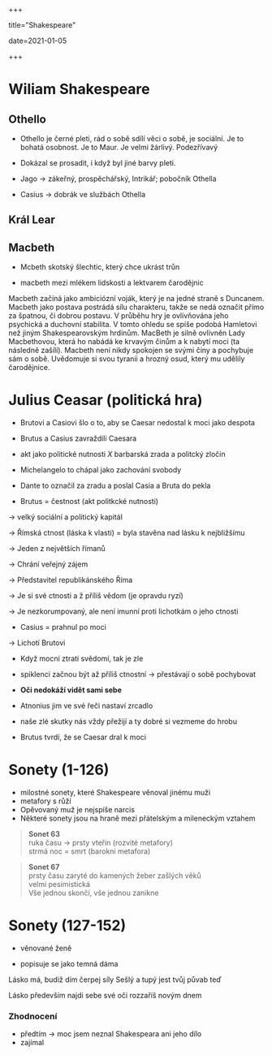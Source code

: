 +++

title="Shakespeare"

date=2021-01-05

+++

# Wiliam Shakespeare

## Othello

- Othello je černé pleti, rád o sobě sdílí věci o sobě, je sociální. Je to bohatá osobnost. Je to Maur. Je velmi žárlivý. Podezřívavý

- Dokázal se prosadit, i když byl jiné barvy pleti.

- Jago $\to$ zákeřný, prospěchářský, Intrikář; pobočník Othella

- Casius $\to$ dobrák ve službách Othella 

## Král Lear

## Macbeth

- Mcbeth skotský šlechtic, který chce ukrást trůn

- macbeth mezi mlékem lidskosti a lektvarem čarodějnic

Macbeth začíná jako ambiciózní voják, který je na jedné straně s Duncanem. Macbeth jako postava postrádá sílu charakteru, takže se nedá označit přímo za špatnou, či dobrou postavu. V průběhu hry je ovlivňována jeho psychická a duchovní stabilita. V tomto ohledu se spíše podobá Hamletovi než jiným Shakespearovským hrdinům. MacBeth je silně ovlivněn Lady Macbethovou, která ho nabádá ke krvavým činům a k nabytí moci (ta následně zašílí). Macbeth není nikdy spokojen se svými činy a pochybuje sám o sobě. Uvědomuje si svou tyranii a hrozný osud, který mu udělily čarodějnice.

# Julius Ceasar (politická hra)

- Brutovi a Casiovi šlo o to, aby se Caesar nedostal k moci jako despota

- Brutus a Casius zavraždili Caesara

- akt jako politické nutnosti $X$ barbarská zrada a politcký zločin

- Michelangelo to chápal jako zachování svobody

- Dante to označil za zradu a poslal Casia a Bruta do pekla

- Brutus = čestnost (akt politkcké nutnosti)

$\to$ velký sociální a politický kapitál

$\to$ Římská ctnost (láska k vlasti) = byla stavěna nad lásku k nejbližšímu

$\to$ Jeden z největších římanů

$\to$ Chrání veřejný zájem

$\to$ Představitel republikánského Říma

$\to$ Je si své ctnosti a ž příliš vědom (je opravdu ryzí)

$\to$ Je nezkorumpovaný, ale není imunní proti lichotkám o jeho ctnosti

- Casius = prahnul po moci

$\to$ Lichotí Brutovi

- Když mocní ztratí svědomí, tak je zle

- spiklenci začnou být až příliš ctnostní $\to$ přestávají o sobě pochybovat

- **Oči nedokáží vidět sami sebe**

- Atnonius jim ve své řeči nastaví zrcadlo

- naše zlé skutky nás vždy přežijí a ty dobré si vezmeme do hrobu

- Brutus tvrdí, že se Caesar dral k moci

# Sonety (1-126)

- milostné sonety, které Shakespeare věnoval jinému muži
- metafory s růží
- Opěvovaný muž je nejspíše narcis
- Některé sonety jsou na hraně mezi přátelským a mileneckým vztahem
> **Sonet 63** <br>
> ruka času $\to$ prsty vteřin (rozvité metafory) <br>
> strmá noc = smrt (barokni metafora) <br>

> **Sonet 67** <br>
> prsty času zaryté do kamených žeber zašlých věků <br>
> velmi pesimistická <br>
> Vše jednou skončí, vše jednou zanikne

# Sonety (127-152)

- věnované ženě

- popisuje se jako temná dáma

Lásko má, budiž dím čerpej síly
Sešlý a tupý jest tvůj půvab teď

Lásko především najdi sebe
své oči rozzaříš novým dnem 

### Zhodnocení
- předtím $\to$ moc jsem neznal Shakespeara ani jeho dílo 
- zajímal


